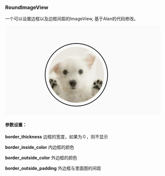 ### RoundImageView
一个可以设置边框以及边框间距的ImageView, 基于Alan的代码修改。

![](demo.jpg)

#### 参数设置：

**border_thickness**
边框的宽度，如果为０，则不显示

**border_inside_color**
内边框的颜色

**border_outside_color**
外边框的颜色

**border_outside_padding**
外边框与里面图的间距
